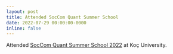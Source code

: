 ```yaml
---
layout: post
title: Attended SocCom Quant Summer School
date: 2022-07-29 00:00:00-0000
inline: false
---
```


Attended [SocCom Quant Summer School 2022](https://socialcomquant.ku.edu.tr/summer-school-2022/) at Koç University.